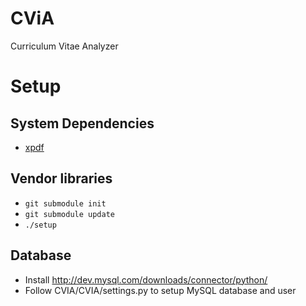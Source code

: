 # CViA
Curriculum Vitae Analyzer

# Setup

## System Dependencies
* [xpdf](www.foolabs.com/xpdf/download.html)

## Vendor libraries
* `git submodule init`
* `git submodule update`
* `./setup`

## Database
* Install http://dev.mysql.com/downloads/connector/python/
* Follow CVIA/CVIA/settings.py to setup MySQL database and user
